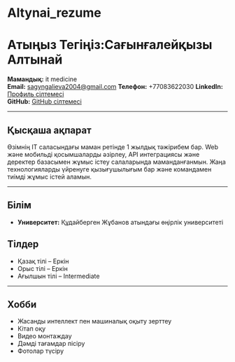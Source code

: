 # Altynai_rezume
# Атыңыз Тегіңіз:Сағынғалейқызы Алтынай
**Мамандық:** it medicine  
**Email:** sagyngalieva2004@gmail.com
**Телефон:** +77083622030
**LinkedIn:** [Профиль сілтемесі](https://linkedin.com)  
**GitHub:** [GitHub сілтемесі](https://github.com/username)

---

## Қысқаша ақпарат  
Өзімнің IT саласындағы маман ретінде 1 жылдық тәжірибем бар. Web және мобильді қосымшаларды әзірлеу, API интеграциясы және деректер базасымен жұмыс істеу салаларында маманданғанмын. Жаңа технологияларды үйренуге қызығушылығым бар және командамен тиімді жұмыс істей аламын.

---

## Білім
- **Университет:** Құдайберген Жұбанов атындағы өңірлік университеті

## Тілдер
- Қазақ тілі – Еркін
- Орыс тілі – Еркін  
- Ағылшын тілі – Intermediate  

---

## Хобби
- Жасанды интеллект пен машиналық оқыту зерттеу  
- Кітап оқу
- Видео монтаждау
- Дәмді тағамдар пісіру
- Фотолар түсіру 
